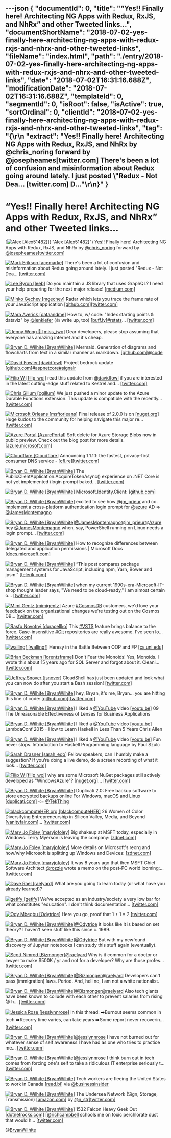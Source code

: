 ---json
{
  "documentId": 0,
  "title": "“Yes!! Finally here! Architecting NG Apps with Redux, RxJS, and NhRx” and other Tweeted links…",
  "documentShortName": "2018-07-02-yes-finally-here-architecting-ng-apps-with-redux-rxjs-and-nhrx-and-other-tweeted-links",
  "fileName": "index.html",
  "path": "./entry/2018-07-02-yes-finally-here-architecting-ng-apps-with-redux-rxjs-and-nhrx-and-other-tweeted-links",
  "date": "2018-07-02T16:31:16.688Z",
  "modificationDate": "2018-07-02T16:31:16.688Z",
  "templateId": 0,
  "segmentId": 0,
  "isRoot": false,
  "isActive": true,
  "sortOrdinal": 0,
  "clientId": "2018-07-02-yes-finally-here-architecting-ng-apps-with-redux-rxjs-and-nhrx-and-other-tweeted-links",
  "tag": "{\r\n  \"extract\": \"Yes!! Finally here! Architecting NG Apps with Redux, RxJS, and NhRx by @chris_noring forward by @josepheames[twitter.com] There's been a lot of confusion and misinformation about Redux going around lately.  I just posted \\\"Redux - Not Dea… [twitter.com] D...\"\r\n}"
}
---

# “Yes!! Finally here! Architecting NG Apps with Redux, RxJS, and NhRx” and other Tweeted links…

[<img alt="Alex [Alex51482]" src="https://songhay.blob.core.windows.net/shared-social-twitter/Alex51482.jpg">]( "Alex [Alex51482]") Yes!! Finally here! Architecting NG Apps with Redux, RxJS, and NhRx by [@chris_noring](http://twitter.com/chris_noring) forward by [@josepheames](http://twitter.com/josepheames)[[twitter.com]](https://twitter.com/Alex51482/status/979456779200409600/photo/1)

[<img alt="Mark Erikson [acemarke]" src="https://songhay.blob.core.windows.net/shared-social-twitter/acemarke.jpg">](http://blog.isquaredsoftware.com/ "Mark Erikson [acemarke]") There's been a lot of confusion and misinformation about Redux going around lately. I just posted "Redux - Not Dea… [[twitter.com]](https://twitter.com/i/web/status/979353781338034177)

[<img alt="Lee Byron [leeb]" src="https://songhay.blob.core.windows.net/shared-social-twitter/leeb.jpg">](http://leebyron.com/ "Lee Byron [leeb]") Do you maintain a JS library that uses GraphQL? I need your help preparing for the next major release! [[medium.com]](https://medium.com/@leeb/graphql-js-preparing-for-v14-0-0-839f823c144e)

[<img alt="Minko Gechev [mgechev]" src="https://songhay.blob.core.windows.net/shared-social-twitter/mgechev.jpg">](https://github.com/mgechev "Minko Gechev [mgechev]") Radar which lets you trace the frame rate of your JavaScript application [[github.com]](https://github.com/mobz/lag-radar)[[twitter.com]](https://twitter.com/mgechev/status/979935407704952834/photo/1)

[<img alt="Mara Averick [dataandme]" src="https://songhay.blob.core.windows.net/shared-social-twitter/dataandme.jpg">](https://maraaverick.rbind.io/ "Mara Averick [dataandme]") How to, w/ code: "Index starting points & dataviz" by [@lenkiefer](http://twitter.com/lenkiefer) (👍 write up, too) [[buff.ly]](https://buff.ly/2k3lKOH)[#rstats](http://twitter.com/search?q=%23rstats)… [[twitter.com]](https://twitter.com/i/web/status/980265767001317376)

[<img alt="Jenny Wong 🐝 [miss_jwo]" src="https://songhay.blob.core.windows.net/shared-social-twitter/miss_jwo.jpg">](http://jwong.co.uk/ "Jenny Wong 🐝 [miss_jwo]") Dear developers, please stop assuming that everyone has amazing internet and it's cheap.

[<img alt="Bryan D. Wilhite [BryanWilhite]" src="https://songhay.blob.core.windows.net/shared-social-twitter/BryanWilhite.jpeg">](http://songhayblog.azurewebsites.net/ "Bryan D. Wilhite [BryanWilhite]") Mermaid. Generation of diagrams and flowcharts from text in a similar manner as markdown. [[github.com]](https://github.com/knsv/mermaid)[@code](http://twitter.com/code)

[<img alt="David Fowler [davidfowl]" src="https://songhay.blob.core.windows.net/shared-social-twitter/davidfowl.jpeg">](http://davidfowl.com/ "David Fowler [davidfowl]") Project bedrock update [[github.com]](https://github.com/aspnet/KestrelHttpServer/issues/1980#issuecomment-377123245)[#aspnetcore](http://twitter.com/search?q=%23aspnetcore)[#signalr](http://twitter.com/search?q=%23signalr)

[<img alt="Filip W [filip_woj]" src="https://songhay.blob.core.windows.net/shared-social-twitter/filip_woj.jpg">](http://www.strathweb.com/ "Filip W [filip_woj]") read this update from [@davidfowl](http://twitter.com/davidfowl) if you are interested in the latest cutting-edge stuff related to Kestrel and… [[twitter.com]](https://twitter.com/i/web/status/979610625637847040)

[<img alt="Chris Gillum [cgillum]" src="https://songhay.blob.core.windows.net/shared-social-twitter/cgillum.jpeg">](http://cgillum.tech/ "Chris Gillum [cgillum]") We just pushed a minor update to the Azure Durable Functions extension. This update is compatible with the recently… [[twitter.com]](https://twitter.com/i/web/status/979485901410598912)

[<img alt="Microsoft Orleans [msftorleans]" src="https://songhay.blob.core.windows.net/shared-social-twitter/msftorleans.jpg">](https://github.com/dotnet/orleans/ "Microsoft Orleans [msftorleans]") Final release of 2.0.0 is on [[nuget.org]](http://nuget.org) Huge kudos to the community for helping navigate this major re… [[twitter.com]](https://twitter.com/i/web/status/979566567435395072)

[<img alt="Azure Portal [AzurePortal]" src="https://songhay.blob.core.windows.net/shared-social-twitter/AzurePortal.jpg">](https://portal.azure.com/ "Azure Portal [AzurePortal]") Soft delete for Azure Storage Blobs now in public preview. Check out the blog post for more details. [[azure.microsoft.com]](https://azure.microsoft.com/blog/soft-delete-for-azure-storage-blobs-now-in-public-preview/)

[<img alt="Cloudflare [Cloudflare]" src="https://songhay.blob.core.windows.net/shared-social-twitter/Cloudflare.jpg">](http://www.cloudflare.com/ "Cloudflare [Cloudflare]") Announcing 1.1.1.1: the fastest, privacy-first consumer DNS service - [[cfl.re]](https://cfl.re/2GoNuYP)[[twitter.com]](https://twitter.com/Cloudflare/status/980430875258212352/photo/1)

[<img alt="Bryan D. Wilhite [BryanWilhite]" src="https://songhay.blob.core.windows.net/shared-social-twitter/BryanWilhite.jpeg">](http://songhayblog.azurewebsites.net/ "Bryan D. Wilhite [BryanWilhite]") The PublicClientApplication.AcquireTokenAsync() experience on .NET Core is not yet implemented (login prompt baked… [[twitter.com]](https://twitter.com/i/web/status/979107551705841664)

[<img alt="Bryan D. Wilhite [BryanWilhite]" src="https://songhay.blob.core.windows.net/shared-social-twitter/BryanWilhite.jpeg">](http://songhayblog.azurewebsites.net/ "Bryan D. Wilhite [BryanWilhite]") Microsoft.Identity.Client: [[github.com]](https://github.com/AzureAD/microsoft-authentication-library-for-dotnet)

[<img alt="Bryan D. Wilhite [BryanWilhite]" src="https://songhay.blob.core.windows.net/shared-social-twitter/BryanWilhite.jpeg">](http://songhayblog.azurewebsites.net/ "Bryan D. Wilhite [BryanWilhite]") excited to see how [@jm_prieur](http://twitter.com/jm_prieur) and co. implement a cross-platform authentication login prompt for [@azure](http://twitter.com/azure) AD => [@JamesMontemagno](http://twitter.com/JamesMontemagno)

[<img alt="Bryan D. Wilhite [BryanWilhite]" src="https://songhay.blob.core.windows.net/shared-social-twitter/BryanWilhite.jpeg">](http://songhayblog.azurewebsites.net/ "Bryan D. Wilhite [BryanWilhite]")[@JamesMontemagno](http://twitter.com/JamesMontemagno)[@jm_prieur](http://twitter.com/jm_prieur)[@Azure](http://twitter.com/Azure) hey [@JamesMontemagno](http://twitter.com/JamesMontemagno) when, say, PowerShell running on Linux needs a login prompt… [[twitter.com]](https://twitter.com/i/web/status/979119415835836417)

[<img alt="Bryan D. Wilhite [BryanWilhite]" src="https://songhay.blob.core.windows.net/shared-social-twitter/BryanWilhite.jpeg">](http://songhayblog.azurewebsites.net/ "Bryan D. Wilhite [BryanWilhite]") How to recognize differences between delegated and application permissions | Microsoft Docs [[docs.microsoft.com]](https://docs.microsoft.com/en-us/azure/active-directory/application-dev-delegated-and-app-perms?WT.mc_id=twitter)

[<img alt="Bryan D. Wilhite [BryanWilhite]" src="https://songhay.blob.core.windows.net/shared-social-twitter/BryanWilhite.jpeg">](http://songhayblog.azurewebsites.net/ "Bryan D. Wilhite [BryanWilhite]") “This post compares package management systems for JavaScript, including npm, Yarn, Bower and jpsm.” [[telerik.com]](http://www.telerik.com/blogs/package-manager-rumble)

[<img alt="Bryan D. Wilhite [BryanWilhite]" src="https://songhay.blob.core.windows.net/shared-social-twitter/BryanWilhite.jpeg">](http://songhayblog.azurewebsites.net/ "Bryan D. Wilhite [BryanWilhite]") when my current 1990s-era-Microsoft-IT-shop thought leader says, "We need to be cloud-ready," i am almost certain o… [[twitter.com]](https://twitter.com/i/web/status/979834407447011329)

[<img alt="Mimi Gentz [mimigentz]" src="https://songhay.blob.core.windows.net/shared-social-twitter/mimigentz.jpg">](https://www.linkedin.com/in/mimigentz/ "Mimi Gentz [mimigentz]") Azure [#CosmosDB](http://twitter.com/search?q=%23CosmosDB) customers, we'd love your feedback on the organizational changes we're testing out on the Cosmos DB… [[twitter.com]](https://twitter.com/i/web/status/979057198813859846)

[<img alt="Rasťo Novotný [duracellko]" src="https://songhay.blob.core.windows.net/shared-social-twitter/duracellko.jpeg">](http://www.duracellko.net/ "Rasťo Novotný [duracellko]") This [#VSTS](http://twitter.com/search?q=%23VSTS) feature brings balance to the force. Case-insensitive [#Git](http://twitter.com/search?q=%23Git) repositories are really awesome. I've seen lo… [[twitter.com]](https://twitter.com/i/web/status/979250607528841216)

[<img alt="wallingf [wallingf]" src="https://songhay.blob.core.windows.net/shared-social-twitter/wallingf.jpg">](http://www.cs.uni.edu/~wallingf/blog/ "wallingf [wallingf]") Heresy in the Battle Between OOP and FP [[cs.uni.edu]](http://www.cs.uni.edu/~wallingf/blog/archives/monthly/2018-03.html#e2018-03-29T15_05_39.htm)

[<img alt="Brian Beckman [lorentzframe]" src="https://songhay.blob.core.windows.net/shared-social-twitter/lorentzframe.jpg">](http://rebcabin.github.com/ "Brian Beckman [lorentzframe]") Don't Fear the Monoids! Yes, Monoids. I wrote this about 15 years ago for SQL Server and forgot about it. Cleani… [[twitter.com]](https://twitter.com/i/web/status/979201010399830017)

[<img alt="Jeffrey Snover [jsnover]" src="https://songhay.blob.core.windows.net/shared-social-twitter/jsnover.jpg">](http://jsnover.com/ "Jeffrey Snover [jsnover]") CloudShell has just been updated and look what you can now do after you start a Bash session! [[twitter.com]](https://twitter.com/jsnover/status/979427100011642880/photo/1)

[<img alt="Bryan D. Wilhite [BryanWilhite]" src="https://songhay.blob.core.windows.net/shared-social-twitter/BryanWilhite.jpeg">](http://songhayblog.azurewebsites.net/ "Bryan D. Wilhite [BryanWilhite]") hey, Bryan, it's me, Bryan... you are hitting this line of code: [[github.com]](https://github.com/AzureAD/microsoft-authentication-library-for-dotnet/blob/b4d0592db52177041c0864efa4da6d10c63b0fb8/src/Microsoft.Identity.Client/Platforms/netstandard1.3/WebUIFactory.cs#L38)[[twitter.com]](https://twitter.com/BryanWilhite/status/979109527898415104/photo/1)

[<img alt="Bryan D. Wilhite [BryanWilhite]" src="https://songhay.blob.core.windows.net/shared-social-twitter/BryanWilhite.jpeg">](http://songhayblog.azurewebsites.net/ "Bryan D. Wilhite [BryanWilhite]") I liked a [@YouTube](http://twitter.com/YouTube) video [[youtu.be]](http://youtu.be/T88TDS7L5DY?a) 09 The Unreasonable Effectiveness of Lenses for Business Applications

[<img alt="Bryan D. Wilhite [BryanWilhite]" src="https://songhay.blob.core.windows.net/shared-social-twitter/BryanWilhite.jpeg">](http://songhayblog.azurewebsites.net/ "Bryan D. Wilhite [BryanWilhite]") I liked a [@YouTube](http://twitter.com/YouTube) video [[youtu.be]](http://youtu.be/Bg9ccYzMbxc?a) LambdaConf 2015 - How to Learn Haskell in Less Than 5 Years Chris Allen

[<img alt="Bryan D. Wilhite [BryanWilhite]" src="https://songhay.blob.core.windows.net/shared-social-twitter/BryanWilhite.jpeg">](http://songhayblog.azurewebsites.net/ "Bryan D. Wilhite [BryanWilhite]") I liked a [@YouTube](http://twitter.com/YouTube) video [[youtu.be]](http://youtu.be/1jZ7j21g028?a) Fun never stops. Introduction to Haskell Programming language by Paul Szulc

[<img alt="Sarah Drasner [sarah_edo]" src="https://songhay.blob.core.windows.net/shared-social-twitter/sarah_edo.jpg">](http://sarahdrasnerdesign.com/ "Sarah Drasner [sarah_edo]") Fellow speakers, can I humbly make a suggestion? If you’re doing a live demo, do a screen recording of what it look… [[twitter.com]](https://twitter.com/i/web/status/979410605042892800)

[<img alt="Filip W [filip_woj]" src="https://songhay.blob.core.windows.net/shared-social-twitter/filip_woj.jpg">](http://www.strathweb.com/ "Filip W [filip_woj]") why are some Microsoft NuGet packages still actively developed as "WindowsAzure"? [[nuget.org]](https://www.nuget.org/packages/WindowsAzure.Storage/)… [[twitter.com]](https://twitter.com/i/web/status/979446500274114561)

[<img alt="Bryan D. Wilhite [BryanWilhite]" src="https://songhay.blob.core.windows.net/shared-social-twitter/BryanWilhite.jpeg">](http://songhayblog.azurewebsites.net/ "Bryan D. Wilhite [BryanWilhite]") Duplicati 2.0: Free backup software to store encrypted backups online For Windows, macOS and Linux [[duplicati.com]](https://www.duplicati.com/) <= [@TekThing](http://twitter.com/TekThing)

[<img alt="blackcomputeHER.org [blackcomputeHER]" src="https://songhay.blob.core.windows.net/shared-social-twitter/blackcomputeHER.jpg">](http://blackcomputeher.org/ "blackcomputeHER.org [blackcomputeHER]") 26 Women of Color Diversifying Entrepreneurship in Silicon Valley, Media, and Beyond [[vanityfair.com]](https://www.vanityfair.com/news/2018/03/women-of-color-diversifying-entrepreneurship-in-silicon-valley-media-and-beyond)… [[twitter.com]](https://twitter.com/i/web/status/979052911962574849)

[<img alt="Mary Jo Foley [maryjofoley]" src="https://songhay.blob.core.windows.net/shared-social-twitter/maryjofoley.png">](http://blogs.zdnet.com/microsoft "Mary Jo Foley [maryjofoley]") Big shakeup at MSFT today, especially in Windows. Terry Myerson is leaving the company: [[zdnet.com]](http://www.zdnet.com/article/microsofts-windows-chief-myerson-is-out-as-part-of-latest-company-wide-reorg/)

[<img alt="Mary Jo Foley [maryjofoley]" src="https://songhay.blob.core.windows.net/shared-social-twitter/maryjofoley.png">](http://blogs.zdnet.com/microsoft "Mary Jo Foley [maryjofoley]") More details on Microsoft's reorg and how/why Microsoft is splitting up Windows and Devices: [[zdnet.com]](http://www.zdnet.com/article/heres-how-and-why-microsoft-is-splitting-up-windows-in-its-latest-reorg/)

[<img alt="Mary Jo Foley [maryjofoley]" src="https://songhay.blob.core.windows.net/shared-social-twitter/maryjofoley.png">](http://blogs.zdnet.com/microsoft "Mary Jo Foley [maryjofoley]") It was 8 years ago that then MSFT Chief Software Architect [@rozzie](http://twitter.com/rozzie) wrote a memo on the post-PC world looming:… [[twitter.com]](https://twitter.com/i/web/status/979757399731994625)

[<img alt="Dave Rael [raelyard]" src="https://songhay.blob.core.windows.net/shared-social-twitter/raelyard.jpg">](http://developeronfire.com/ "Dave Rael [raelyard]") What are you going to learn today (or what have you already learned)?

[<img alt="getify [getify]" src="https://songhay.blob.core.windows.net/shared-social-twitter/getify.jpg">](http://getify.me/ "getify [getify]") We've accepted as an industry/society a very low bar for what constitutes "education". I don't think documentation… [[twitter.com]](https://twitter.com/i/web/status/980410952024776704)

[<img alt="Ody Mbegbu [Odytrice]" src="https://songhay.blob.core.windows.net/shared-social-twitter/Odytrice.jpg">](https://medium.com/@odytrice "Ody Mbegbu [Odytrice]") Here you go, proof that 1 + 1 = 2 [[twitter.com]](https://twitter.com/Odytrice/status/980155239180460033/photo/1)

[<img alt="Bryan D. Wilhite [BryanWilhite]" src="https://songhay.blob.core.windows.net/shared-social-twitter/BryanWilhite.jpeg">](http://songhayblog.azurewebsites.net/ "Bryan D. Wilhite [BryanWilhite]")[@Odytrice](http://twitter.com/Odytrice) It looks like it is based on set theory? I haven't seen stuff like this since c. 1989.

[<img alt="Bryan D. Wilhite [BryanWilhite]" src="https://songhay.blob.core.windows.net/shared-social-twitter/BryanWilhite.jpeg">](http://songhayblog.azurewebsites.net/ "Bryan D. Wilhite [BryanWilhite]")[@Odytrice](http://twitter.com/Odytrice) But with my newfound discovery of Jupyter notebooks I can study this stuff again (eventually).

[<img alt="Scott Nimrod [Bizmonger]" src="https://songhay.blob.core.windows.net/shared-social-twitter/Bizmonger.jpg">](http://bizmonger.wordpress.com/ "Scott Nimrod [Bizmonger]")[@raelyard](http://twitter.com/raelyard) Why is it common for a doctor or lawyer to make $500K / yr and not for a developer? Why are those profes… [[twitter.com]](https://twitter.com/i/web/status/980180949752336384)

[<img alt="Bryan D. Wilhite [BryanWilhite]" src="https://songhay.blob.core.windows.net/shared-social-twitter/BryanWilhite.jpeg">](http://songhayblog.azurewebsites.net/ "Bryan D. Wilhite [BryanWilhite]")[@Bizmonger](http://twitter.com/Bizmonger)[@raelyard](http://twitter.com/raelyard) Developers can't pass (immigration) laws. Period. And, hell no, I am not a white nationalist.

[<img alt="Bryan D. Wilhite [BryanWilhite]" src="https://songhay.blob.core.windows.net/shared-social-twitter/BryanWilhite.jpeg">](http://songhayblog.azurewebsites.net/ "Bryan D. Wilhite [BryanWilhite]")[@Bizmonger](http://twitter.com/Bizmonger)[@raelyard](http://twitter.com/raelyard) Also tech giants have been known to collude with each other to prevent salaries from rising😈 h… [[twitter.com]](https://twitter.com/i/web/status/980495647072649216)

[<img alt="Jessica Rose [jesslynnrose]" src="https://songhay.blob.core.windows.net/shared-social-twitter/jesslynnrose.jpg">](http://jessica.tech/ "Jessica Rose [jesslynnrose]") In this thread: ➡️Burnout seems common in tech ➡️Recorry time varies, can take years ➡️Some report never recoverin… [[twitter.com]](https://twitter.com/i/web/status/980148478193143808)

[<img alt="Bryan D. Wilhite [BryanWilhite]" src="https://songhay.blob.core.windows.net/shared-social-twitter/BryanWilhite.jpeg">](http://songhayblog.azurewebsites.net/ "Bryan D. Wilhite [BryanWilhite]")[@jesslynnrose](http://twitter.com/jesslynnrose) I have not burned out for whatever sense of self awareness I have had as one who tries to practice me… [[twitter.com]](https://twitter.com/i/web/status/980488223167148033)

[<img alt="Bryan D. Wilhite [BryanWilhite]" src="https://songhay.blob.core.windows.net/shared-social-twitter/BryanWilhite.jpeg">](http://songhayblog.azurewebsites.net/ "Bryan D. Wilhite [BryanWilhite]")[@jesslynnrose](http://twitter.com/jesslynnrose) I think burn out in tech comes from forcing one's self to take a ridiculous IT enterprise seriously t… [[twitter.com]](https://twitter.com/i/web/status/980489951920848896)

[<img alt="Bryan D. Wilhite [BryanWilhite]" src="https://songhay.blob.core.windows.net/shared-social-twitter/BryanWilhite.jpeg">](http://songhayblog.azurewebsites.net/ "Bryan D. Wilhite [BryanWilhite]") Tech workers are fleeing the United States to work in Canada [[read.bi]](https://read.bi/2Ib9vqI) via [@businessinsider](http://twitter.com/businessinsider)

[<img alt="Bryan D. Wilhite [BryanWilhite]" src="https://songhay.blob.core.windows.net/shared-social-twitter/BryanWilhite.jpeg">](http://songhayblog.azurewebsites.net/ "Bryan D. Wilhite [BryanWilhite]") The Undersea Network (Sign, Storage, Transmission) [[amazon.com]](https://www.amazon.com/Undersea-Network-Sign-Storage-Transmission/dp/0822357550?SubscriptionId=1SW6D7X6ZXXR92KVX0G2&tag=thekintespacec00&linkCode=xm2&camp=2025&creative=165953&creativeASIN=0822357550) by [@n_str](http://twitter.com/n_str)[[twitter.com]](https://twitter.com/BryanWilhite/status/979558893188612096/photo/1)

[<img alt="Bryan D. Wilhite [BryanWilhite]" src="https://songhay.blob.core.windows.net/shared-social-twitter/BryanWilhite.jpeg">](http://songhayblog.azurewebsites.net/ "Bryan D. Wilhite [BryanWilhite]") 1532 Falcon Heavy Geek Out [[dotnetrocks.com]](https://www.dotnetrocks.com/?show=1532) [[@richcampbell](http://twitter.com/richcampbell) schools me on toxic perchlorate dust that would h… [[twitter.com]](https://twitter.com/i/web/status/979561543477092352)

@[BryanWilhite](https://twitter.com/BryanWilhite)
